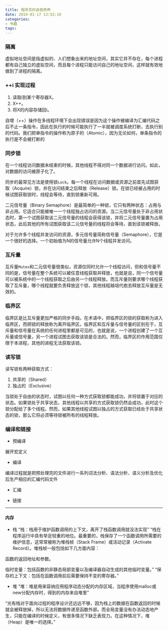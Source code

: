 ```yaml
---
title: 程序员的自我修养
date: 2019-01-17 13:52:19
categories:
- 书籍
tags:
---
```


### 隔离
虚拟地址空间是指虚拟的、人们想象出来的地址空间，其实它并不存在，每个进程都有自己独立的虚拟空间，而且每个进程只能访问自己的地址空间，这样就有效地做到了进程的隔离。

### ++i 实现过程
1. 读取i到某个寄存器X。
2. X++。
3. 将X的内容存储回i。

自增（++）操作在多线程环境下会出现错误是因为这个操作被编译为汇编代码之后不止一条指令，因此在执行的时候可能执行了一半就被调度系统打断，去执行别的代码。我们把单指令的操作称为原子的（Atomic），因为无论如何，单条指令的执行是不会被打断的

### 同步锁
在一个线程访问数据未结束的时候，其他线程不得对同一个数据进行访问。如此，对数据的访问被原子化了。

同步的最常见方法是使用锁`Lock`。每一个线程在访问数据或资源之前首先试图获取（Acquire）锁，并在访问结束之后释放（Release）锁。在锁已经被占用的时候试图获取锁时，线程会等待，直到锁重新可用。

二元信号量（Binary Semaphore）是最简单的一种锁，它只有两种状态：占用与非占用。它适合只能被唯一一个线程独占访问的资源。当二元信号量处于非占用状态时，第一个试图获取该二元信号量的线程会获得该锁，并将二元信号量置为占用状态，此后其他的所有试图获取该二元信号量的线程将会等待，直到该锁被释放。

对于允许多个线程并发访问的资源，多元信号量简称信号量（Semaphore），它是一个很好的选择。一个初始值为N的信号量允许N个线程并发访问。

### 互斥量
互斥量`Mutex`和二元信号量很类似，资源仅同时允许一个线程访问，但和信号量不同的是，信号量在整个系统可以被任意线程获取并释放，也就是说，同一个信号量可以被系统中的一个线程获取之后由另一个线程释放。而互斥量则要求哪个线程获取了互斥量，哪个线程就要负责释放这个锁，其他线程越俎代庖去释放互斥量是无效的。

### 临界区
临界区是比互斥量更加严格的同步手段。在术语中，把临界区的锁的获取称为进入临界区，而把锁的释放称为离开临界区。临界区和互斥量与信号量的区别在于，互斥量和信号量在系统的任何进程里都是可见的，也就是说，一个进程创建了一个互斥量或信号量，另一个进程试图去获取该锁是合法的。然而，临界区的作用范围仅限于本进程，其他的进程无法获取该锁。

### 读写锁
读写锁有两种获取方式：
1. 共享的（Shared）
2. 独占的（Exclusive）

当锁处于自由的状态时，试图以任何一种方式获取锁都能成功，并将锁置于对应的状态。如果锁处于共享状态，其他线程以共享的方式获取锁仍然会成功，此时这个锁分配给了多个线程。然而，如果其他线程试图以独占的方式获取已经处于共享状态的锁，那么它将必须等待锁被所有的线程释放。

### 编译和链接
- 预编译

展开宏定义

- 编译

编译过程就是把预处理完的文件进行一系列词法分析、语法分析、语义分析及优化后生产相应的汇编代码文件

- 汇编

- 链接


---
#### 内存
- 栈
“栈：栈用于维护函数调用的上下文，离开了栈函数调用就没法实现”
“栈在程序运行中具有举足轻重的地位。最重要的，栈保存了一个函数调用所需要的维护信息，这常常被称为堆栈帧（Stack Frame）或活动记录（Activate Record）。堆栈帧一般包括如下几方面内容：

函数的返回地址和参数。

临时变量：包括函数的非静态局部变量以及编译器自动生成的其他临时变量。”
“保存的上下文：包括在函数调用前后需要保持不变的寄存器。”

- 堆
“堆：堆是用来容纳应用程序动态分配的内存区域，当程序使用malloc或new分配内存时，得到的内存来自堆里”

“光有栈对于面向过程的程序设计还远远不够，因为栈上的数据在函数返回的时候就会被释放掉，所以无法将数据传递至函数外部。而全局变量没有办法动态地产生，只能在编译的时候定义，有很多情况下缺乏表现力。在这种情况下，堆（Heap）是唯一的选择。”

